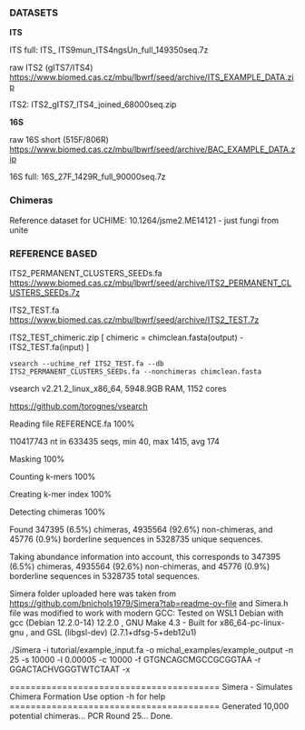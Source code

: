 ### DATASETS

**ITS**

ITS full: ITS_ ITS9mun_ITS4ngsUn_full_149350seq.7z

raw ITS2 (gITS7/ITS4)
https://www.biomed.cas.cz/mbu/lbwrf/seed/archive/ITS_EXAMPLE_DATA.zip

ITS2: ITS2_gITS7_ITS4_joined_68000seq.zip


**16S**

raw 16S short (515F/806R)
https://www.biomed.cas.cz/mbu/lbwrf/seed/archive/BAC_EXAMPLE_DATA.zip

16S full: 16S_27F_1429R_full_90000seq.7z

### Chimeras
Reference dataset for UCHIME: 10.1264/jsme2.ME14121 - just fungi from unite

### REFERENCE BASED

ITS2_PERMANENT_CLUSTERS_SEEDs.fa https://www.biomed.cas.cz/mbu/lbwrf/seed/archive/ITS2_PERMANENT_CLUSTERS_SEEDs.7z

ITS2_TEST.fa https://www.biomed.cas.cz/mbu/lbwrf/seed/archive/ITS2_TEST.7z

ITS2_TEST_chimeric.zip [ chimeric = chimclean.fasta(output) - ITS2_TEST.fa(input) ]

`vsearch --uchime_ref ITS2_TEST.fa --db ITS2_PERMANENT_CLUSTERS_SEEDs.fa --nonchimeras chimclean.fasta`

vsearch v2.21.2_linux_x86_64, 5948.9GB RAM, 1152 cores

https://github.com/torognes/vsearch


Reading file REFERENCE.fa 100%

110417743 nt in 633435 seqs, min 40, max 1415, avg 174

Masking 100%

Counting k-mers 100%

Creating k-mer index 100%

Detecting chimeras 100%

Found 347395 (6.5%) chimeras, 4935564 (92.6%) non-chimeras, and 45776 (0.9%) borderline sequences in 5328735 unique sequences.

Taking abundance information into account, this corresponds to 347395 (6.5%) chimeras, 4935564 (92.6%) non-chimeras, and 45776 (0.9%) borderline sequences in 5328735 total sequences.

Simera folder uploaded here was taken from https://github.com/bnichols1979/Simera?tab=readme-ov-file and Simera.h file was modified to work with modern GCC:
  Tested on WSL1 Debian with gcc (Debian 12.2.0-14) 12.2.0 , GNU Make 4.3 - Built for x86_64-pc-linux-gnu , and GSL (libgsl-dev) (2.7.1+dfsg-5+deb12u1)
  
./Simera -i tutorial/example_input.fa -o michal_examples/example_output -n 25 -s 10000 -l 0.00005 -c 10000 -f GTGNCAGCMGCCGCGGTAA -r GGACTACHVGGGTWTCTAAT -x 

\========================================
  Simera - Simulates Chimera Formation
  Use option -h for help
\========================================
Generated 10,000 potential chimeras...
PCR Round 25...
Done.
